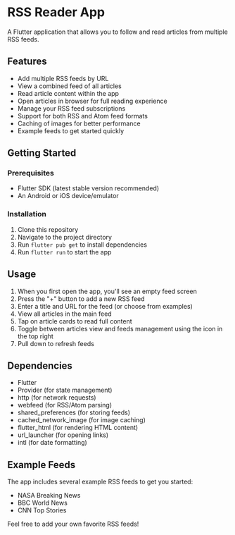 # RSS Reader App

A Flutter application that allows you to follow and read articles from multiple RSS feeds.

## Features

- Add multiple RSS feeds by URL
- View a combined feed of all articles
- Read article content within the app
- Open articles in browser for full reading experience
- Manage your RSS feed subscriptions
- Support for both RSS and Atom feed formats
- Caching of images for better performance
- Example feeds to get started quickly

## Getting Started

### Prerequisites

- Flutter SDK (latest stable version recommended)
- An Android or iOS device/emulator

### Installation

1. Clone this repository
2. Navigate to the project directory
3. Run `flutter pub get` to install dependencies
4. Run `flutter run` to start the app

## Usage

1. When you first open the app, you'll see an empty feed screen
2. Press the "+" button to add a new RSS feed
3. Enter a title and URL for the feed (or choose from examples)
4. View all articles in the main feed
5. Tap on article cards to read full content
6. Toggle between articles view and feeds management using the icon in the top right
7. Pull down to refresh feeds

## Dependencies

- Flutter
- Provider (for state management)
- http (for network requests)
- webfeed (for RSS/Atom parsing)
- shared_preferences (for storing feeds)
- cached_network_image (for image caching)
- flutter_html (for rendering HTML content)
- url_launcher (for opening links)
- intl (for date formatting)

## Example Feeds

The app includes several example RSS feeds to get you started:

- NASA Breaking News
- BBC World News
- CNN Top Stories

Feel free to add your own favorite RSS feeds! 